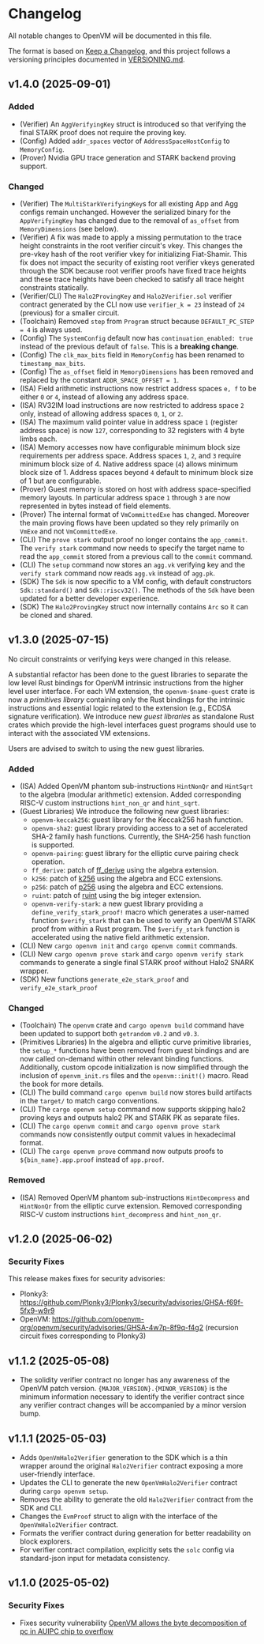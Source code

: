 # Changelog

All notable changes to OpenVM will be documented in this file.

The format is based on [Keep a Changelog](https://keepachangelog.com/en/1.0.0/),
and this project follows a versioning principles documented in [VERSIONING.md](./VERSIONING.md).

## v1.4.0 (2025-09-01)

### Added
- (Verifier) An `AggVerifyingKey` struct is introduced so that verifying the final STARK proof does not require the proving key.
- (Config) Added `addr_spaces` vector of `AddressSpaceHostConfig` to `MemoryConfig`.
- (Prover) Nvidia GPU trace generation and STARK backend proving support.

### Changed
- (Verifier) The `MultiStarkVerifyingKey`s for all existing App and Agg configs remain unchanged. However the serialized binary for the `AppVerifyingKey` has changed due to the removal of `as_offset` from `MemoryDimensions` (see below).
- (Verifier) A fix was made to apply a missing permutation to the trace height constraints in the root verifier circuit's vkey. This changes the pre-vkey hash of the root verifier vkey for initializing Fiat-Shamir. This fix does not impact the security of existing root verifier vkeys generated through the SDK because root verifier proofs have fixed trace heights and these trace heights have been checked to satisfy all trace height constraints statically.
- (Verifier/CLI) The `Halo2ProvingKey` and `Halo2Verifier.sol` verifier contract generated by the CLI now use `verifier_k = 23` instead of `24` (previous) for a smaller circuit.
- (Toolchain) Removed `step` from `Program` struct because `DEFAULT_PC_STEP = 4` is always used.
- (Config) The `SystemConfig` default now has `continuation_enabled: true` instead of the previous default of `false`. This is a **breaking change**.
- (Config) The `clk_max_bits` field in `MemoryConfig` has been renamed to `timestamp_max_bits`.
- (Config) The `as_offset` field in `MemoryDimensions` has been removed and replaced by the constant `ADDR_SPACE_OFFSET = 1`.
- (ISA) Field arithmetic instructions now restrict address spaces `e, f` to be either `0` or `4`, instead of allowing any address space.
- (ISA) RV32IM load instructions are now restricted to address space `2` only, instead of allowing address spaces `0`, `1`, or `2`.
- (ISA) The maximum valid pointer value in address space `1` (register address space) is now `127`, corresponding to 32 registers with 4 byte limbs each.
- (ISA) Memory accesses now have configurable minimum block size requirements per address space. Address spaces `1`, `2`, and `3` require minimum block size of 4. Native address space (`4`) allows minimum block size of 1. Address spaces beyond `4` default to minimum block size of 1 but are configurable.
- (Prover) Guest memory is stored on host with address space-specified memory layouts. In particular address space `1` through `3` are now represented in bytes instead of field elements.
- (Prover) The internal format of `VmCommittedExe` has changed. Moreover the main proving flows have been updated so they rely primarily on `VmExe` and not `VmCommittedExe`.
- (CLI) The `prove stark` output proof no longer contains the `app_commit`. The `verify stark` command now needs to specify the target name to read the `app_commit` stored from a previous call to the `commit` command.
- (CLI) The `setup` command now stores an `agg.vk` verifying key and the `verify stark` command now reads `agg.vk` instead of `agg.pk`.
- (SDK) The `Sdk` is now specific to a VM config, with default constructors `Sdk::standard()` and `Sdk::riscv32()`. The methods of the `Sdk` have been updated for a better developer experience.
- (SDK) The `Halo2ProvingKey` struct now internally contains `Arc` so it can be cloned and shared.

## v1.3.0 (2025-07-15)

No circuit constraints or verifying keys were changed in this release.

A substantial refactor has been done to the guest libraries to separate the low level Rust bindings for OpenVM intrinsic instructions from the higher level user interface. For each VM extension, the `openvm-$name-guest` crate is now a _primitives library_ containing only the Rust bindings for the intrinsic instructions and essential logic related to the extension (e.g., ECDSA signature verification). We introduce new _guest libraries_ as standalone Rust crates which provide the high-level interfaces guest programs should use to interact with the associated VM extensions.

Users are advised to switch to using the new guest libraries.

### Added
- (ISA) Added OpenVM phantom sub-instructions `HintNonQr` and `HintSqrt` to the algebra (modular arithmetic) extension. Added corresponding RISC-V custom instructions `hint_non_qr` and `hint_sqrt`.
- (Guest Libraries) We introduce the following new guest libraries:
  - `openvm-keccak256`: guest library for the Keccak256 hash function.
  - `openvm-sha2`: guest library providing access to a set of accelerated SHA-2 family hash functions. Currently, the SHA-256 hash function is supported.
  - `openvm-pairing`: guest library for the elliptic curve pairing check operation.
  - `ff_derive`: patch of [ff_derive](https://crates.io/crates/ff_derive) using the algebra extension.
  - `k256`: patch of [k256](https://crates.io/crates/k256) using the algebra and ECC extensions.
  - `p256`: patch of [p256](https://crates.io/crates/p256) using the algebra and ECC extensions.
  - `ruint`: patch of [ruint](https://crates.io/crates/ruint) using the big integer extension.
  - `openvm-verify-stark`: a new guest library providing a `define_verify_stark_proof!` macro which generates a user-named function `$verify_stark` that can be used to verify an OpenVM STARK proof from within a Rust program. The `$verify_stark` function is accelerated using the native field arithmetic extension.
- (CLI) New `cargo openvm init` and `cargo openvm commit` commands.
- (CLI) New `cargo openvm prove stark` and `cargo openvm verify stark` commands to generate a single final STARK proof without Halo2 SNARK wrapper.
- (SDK) New functions `generate_e2e_stark_proof` and `verify_e2e_stark_proof`

### Changed
- (Toolchain) The `openvm` crate and `cargo openvm build` command have been updated to support both `getrandom` `v0.2` and `v0.3`.
- (Primitives Libraries) In the algebra and elliptic curve primitive libraries, the `setup_*` functions have been removed from guest bindings and are now called on-demand within other relevant binding functions. Additionally, custom opcode initialization is now simplified through the inclusion of `openvm_init.rs` files and the `openvm::init!()` macro. Read the book for more details.
- (CLI) The build command `cargo openvm build` now stores build artifacts in the `target/` to match cargo conventions.
- (CLI) The `cargo openvm setup` command now supports skipping halo2 proving keys and outputs halo2 PK and STARK PK as separate files.
- (CLI) The `cargo openvm commit` and `cargo openvm prove stark` commands now consistently output commit values in hexadecimal format.
- (CLI) The `cargo openvm prove` command now outputs proofs to `${bin_name}.app.proof` instead of `app.proof`.

### Removed
- (ISA) Removed OpenVM phantom sub-instructions `HintDecompress` and `HintNonQr` from the elliptic curve extension. Removed corresponding RISC-V custom instructions `hint_decompress` and `hint_non_qr`.

## v1.2.0 (2025-06-02)

### Security Fixes
This release makes fixes for security advisories:
- Plonky3: https://github.com/Plonky3/Plonky3/security/advisories/GHSA-f69f-5fx9-w9r9
- OpenVM: https://github.com/openvm-org/openvm/security/advisories/GHSA-4w7p-8f9q-f4g2 (recursion circuit fixes corresponding to Plonky3)

## v1.1.2 (2025-05-08)

- The solidity verifier contract no longer has any awareness of the OpenVM patch version. `{MAJOR_VERSION}.{MINOR_VERSION}` is the minimum information necessary to identify the verifier contract since any verifier contract changes will be accompanied by a minor version bump.

## v1.1.1 (2025-05-03)

- Adds `OpenVmHalo2Verifier` generation to the SDK which is a thin wrapper around the original `Halo2Verifier` contract exposing a more user-friendly interface.
- Updates the CLI to generate the new `OpenVmHalo2Verifier` contract during `cargo openvm setup`.
- Removes the ability to generate the old `Halo2Verifier` contract from the SDK and CLI.
- Changes the `EvmProof` struct to align with the interface of the `OpenVmHalo2Verifier` contract.
- Formats the verifier contract during generation for better readability on block explorers.
- For verifier contract compilation, explicitly sets the `solc` config via standard-json input for metadata consistency.

## v1.1.0 (2025-05-02)

### Security Fixes
- Fixes security vulnerability [OpenVM allows the byte decomposition of pc in AUIPC chip to overflow](https://github.com/advisories/GHSA-jf2r-x3j4-23m7)
